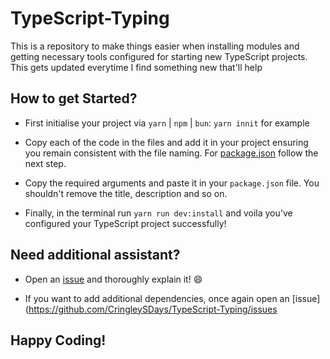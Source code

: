 # TypeScript-Typing

This is a repository to make things easier when installing modules and getting necessary tools configured
for starting new TypeScript projects. This gets updated everytime I find something new that'll help

## How to get Started?

- First initialise your project via `yarn` | `npm` | `bun`: `yarn innit` for example

- Copy each of the code in the files and add it in your project ensuring you remain consistent with the file
naming. For [package.json](https://github.com/CringleySDays/TypeScript-Typing/blob/main/package.json) follow
the next step.

- Copy the required arguments and paste it in your `package.json` file. You shouldn't remove the title, description
and so on.

- Finally, in the terminal run `yarn run dev:install` and voila you've configured your TypeScript project
successfully!

## Need additional assistant?

- Open an [issue](https://github.com/CringleySDays/TypeScript-Typing/issues) and thoroughly explain it! 😄

- If you want to add additional dependencies, once again open an [issue](https://github.com/CringleySDays/TypeScript-Typing/issues


## Happy Coding!

